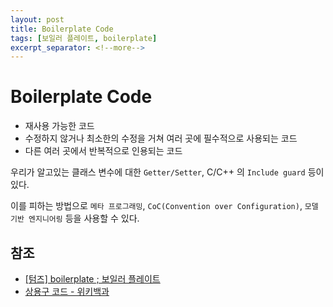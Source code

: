 ```yaml
---
layout: post
title: Boilerplate Code
tags: [보일러 플레이트, boilerplate]
excerpt_separator: <!--more-->
---
```


# Boilerplate Code

- 재사용 가능한 코드
- 수정하지 않거나 최소한의 수정을 거쳐 여러 곳에 필수적으로 사용되는 코드
- 다른 여러 곳에서 반복적으로 인용되는 코드

우리가 알고있는 클래스 변수에 대한 `Getter/Setter`, C/C++ 의 `Include guard` 등이 있다.

이를 피하는 방법으로 `메타 프로그래밍`, `CoC(Convention over Configuration)`, `모델 기반 엔지니어링` 등을 사용할 수 있다.

## 참조

- [[텀즈] boilerplate ; 보일러 플레이트](http://www.terms.co.kr/boilerplate.htm)
- [상용구 코드 - 위키백과](https://ko.wikipedia.org/wiki/상용구_코드)